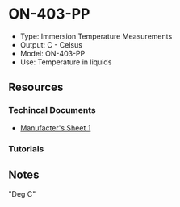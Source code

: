 ON-403-PP
===========
 - Type: Immersion Temperature Measurements
 - Output: C - Celsus
 - Model: ON-403-PP
 - Use: Temperature in liquids

Resources
---------

### Techincal Documents
- <a href="http://www.omega.com/Temperature/pdf/ON-403-PP.pdf">Manufacter's Sheet 1</a>

### Tutorials


Notes
-----
"Deg C"


